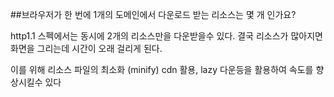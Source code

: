 ##브라우저가 한 번에 1개의 도메인에서 다운로드 받는 리소스는 몇 개 인가요?

http1.1 스펙에서는 동시에 2개의 리소스만을 다운받을수 있다. 결국 리소스가 많아지면 화면을 그리는데 시간이 오래 걸리게 된다.

이를 위해 리소스 파일의 최소화 (minify) cdn 활용, lazy 다운등을 활용하여 속도를 향상시킬수 있다
